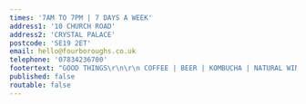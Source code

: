 ```yaml
---
times: '7AM TO 7PM | 7 DAYS A WEEK'
address1: '10 CHURCH ROAD'
address2: 'CRYSTAL PALACE'
postcode: 'SE19 2ET'
email: hello@fourboroughs.co.uk
telephone: '07834236700'
footertext: "GOOD THINGS\r\n\r\n COFFEE | BEER | KOMBUCHA | NATURAL WINE"
published: false
routable: false
---
```


